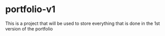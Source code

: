 # portfolio-v1
This is a project that will be used to store everything that is done in the 1st version of the portfolio
